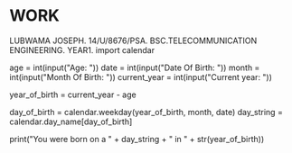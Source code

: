 # WORK
LUBWAMA JOSEPH. 14/U/8676/PSA. BSC.TELECOMMUNICATION ENGINEERING. YEAR1.
import calendar

age = int(input("Age: "))
date = int(input("Date Of Birth: "))
month = int(input("Month Of Birth: "))
current_year = int(input("Current year: "))

year_of_birth = current_year - age

day_of_birth = calendar.weekday(year_of_birth, month, date)
day_string = calendar.day_name[day_of_birth]

print("You were born on a " + day_string + " in " + str(year_of_birth))
